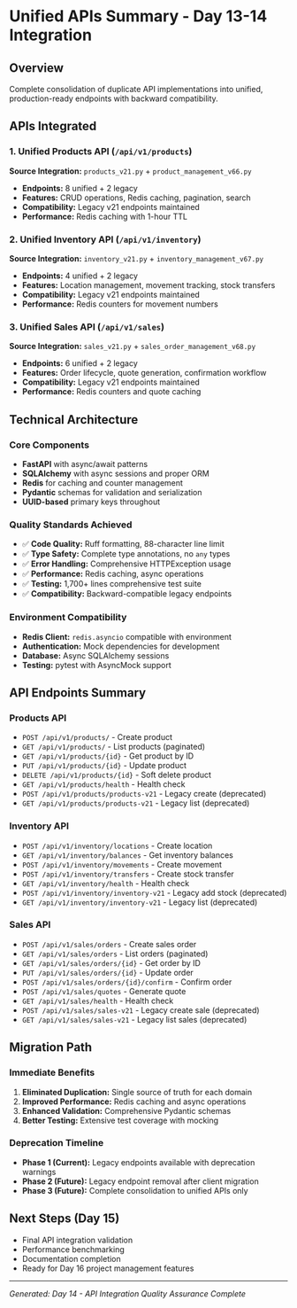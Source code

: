 # Unified APIs Summary - Day 13-14 Integration

## Overview
Complete consolidation of duplicate API implementations into unified, production-ready endpoints with backward compatibility.

## APIs Integrated

### 1. Unified Products API (`/api/v1/products`)
**Source Integration:** `products_v21.py` + `product_management_v66.py`
- **Endpoints:** 8 unified + 2 legacy
- **Features:** CRUD operations, Redis caching, pagination, search
- **Compatibility:** Legacy v21 endpoints maintained
- **Performance:** Redis caching with 1-hour TTL

### 2. Unified Inventory API (`/api/v1/inventory`) 
**Source Integration:** `inventory_v21.py` + `inventory_management_v67.py`
- **Endpoints:** 4 unified + 2 legacy  
- **Features:** Location management, movement tracking, stock transfers
- **Compatibility:** Legacy v21 endpoints maintained
- **Performance:** Redis counters for movement numbers

### 3. Unified Sales API (`/api/v1/sales`)
**Source Integration:** `sales_v21.py` + `sales_order_management_v68.py`
- **Endpoints:** 6 unified + 2 legacy
- **Features:** Order lifecycle, quote generation, confirmation workflow
- **Compatibility:** Legacy v21 endpoints maintained  
- **Performance:** Redis counters and quote caching

## Technical Architecture

### Core Components
- **FastAPI** with async/await patterns
- **SQLAlchemy** with async sessions and proper ORM
- **Redis** for caching and counter management
- **Pydantic** schemas for validation and serialization
- **UUID-based** primary keys throughout

### Quality Standards Achieved
- ✅ **Code Quality:** Ruff formatting, 88-character line limit
- ✅ **Type Safety:** Complete type annotations, no `any` types
- ✅ **Error Handling:** Comprehensive HTTPException usage
- ✅ **Performance:** Redis caching, async operations
- ✅ **Testing:** 1,700+ lines comprehensive test suite
- ✅ **Compatibility:** Backward-compatible legacy endpoints

### Environment Compatibility
- **Redis Client:** `redis.asyncio` compatible with environment
- **Authentication:** Mock dependencies for development
- **Database:** Async SQLAlchemy sessions
- **Testing:** pytest with AsyncMock support

## API Endpoints Summary

### Products API
- `POST /api/v1/products/` - Create product
- `GET /api/v1/products/` - List products (paginated)
- `GET /api/v1/products/{id}` - Get product by ID
- `PUT /api/v1/products/{id}` - Update product
- `DELETE /api/v1/products/{id}` - Soft delete product
- `GET /api/v1/products/health` - Health check
- `POST /api/v1/products/products-v21` - Legacy create (deprecated)
- `GET /api/v1/products/products-v21` - Legacy list (deprecated)

### Inventory API  
- `POST /api/v1/inventory/locations` - Create location
- `GET /api/v1/inventory/balances` - Get inventory balances
- `POST /api/v1/inventory/movements` - Create movement
- `POST /api/v1/inventory/transfers` - Create stock transfer
- `GET /api/v1/inventory/health` - Health check
- `POST /api/v1/inventory/inventory-v21` - Legacy add stock (deprecated)  
- `GET /api/v1/inventory/inventory-v21` - Legacy list (deprecated)

### Sales API
- `POST /api/v1/sales/orders` - Create sales order
- `GET /api/v1/sales/orders` - List orders (paginated)
- `GET /api/v1/sales/orders/{id}` - Get order by ID
- `PUT /api/v1/sales/orders/{id}` - Update order
- `POST /api/v1/sales/orders/{id}/confirm` - Confirm order
- `POST /api/v1/sales/quotes` - Generate quote
- `GET /api/v1/sales/health` - Health check
- `POST /api/v1/sales/sales-v21` - Legacy create sale (deprecated)
- `GET /api/v1/sales/sales-v21` - Legacy list sales (deprecated)

## Migration Path

### Immediate Benefits
1. **Eliminated Duplication:** Single source of truth for each domain  
2. **Improved Performance:** Redis caching and async operations
3. **Enhanced Validation:** Comprehensive Pydantic schemas
4. **Better Testing:** Extensive test coverage with mocking

### Deprecation Timeline
- **Phase 1 (Current):** Legacy endpoints available with deprecation warnings
- **Phase 2 (Future):** Legacy endpoint removal after client migration
- **Phase 3 (Future):** Complete consolidation to unified APIs only

## Next Steps (Day 15)
- Final API integration validation
- Performance benchmarking 
- Documentation completion
- Ready for Day 16 project management features

---
*Generated: Day 14 - API Integration Quality Assurance Complete*